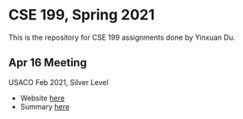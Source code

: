 # CSE 199, Spring 2021

This is the repository for CSE 199 assignments done by Yinxuan Du.

## Apr 16 Meeting

USACO Feb 2021, Silver Level

- Website [here](http://www.usaco.org/index.php?page=feb21results)
- Summary [here](summary/feb-2021-silver-summary.md)